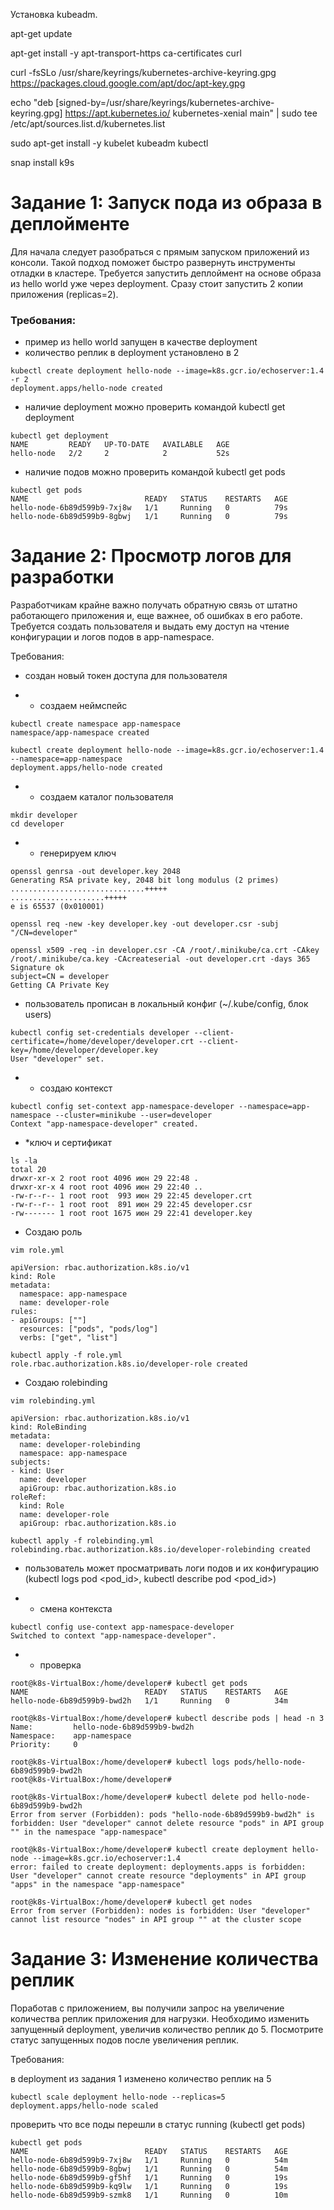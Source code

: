Установка kubeadm.

apt-get update

apt-get install -y apt-transport-https ca-certificates curl

curl -fsSLo /usr/share/keyrings/kubernetes-archive-keyring.gpg https://packages.cloud.google.com/apt/doc/apt-key.gpg

echo "deb [signed-by=/usr/share/keyrings/kubernetes-archive-keyring.gpg] https://apt.kubernetes.io/ kubernetes-xenial main" | sudo tee /etc/apt/sources.list.d/kubernetes.list

sudo apt-get install -y kubelet kubeadm kubectl

snap install k9s


# Задание 1: Запуск пода из образа в деплойменте
Для начала следует разобраться с прямым запуском приложений из консоли. Такой подход поможет быстро развернуть инструменты отладки в кластере. Требуется запустить деплоймент на основе образа из hello world уже через deployment. Сразу стоит запустить 2 копии приложения (replicas=2).

### Требования:

* пример из hello world запущен в качестве deployment
* количество реплик в deployment установлено в 2
````
kubectl create deployment hello-node --image=k8s.gcr.io/echoserver:1.4 -r 2
deployment.apps/hello-node created
````

* наличие deployment можно проверить командой kubectl get deployment

````
kubectl get deployment
NAME         READY   UP-TO-DATE   AVAILABLE   AGE
hello-node   2/2     2            2           52s
````

* наличие подов можно проверить командой kubectl get pods

````
kubectl get pods
NAME                          READY   STATUS    RESTARTS   AGE
hello-node-6b89d599b9-7xj8w   1/1     Running   0          79s
hello-node-6b89d599b9-8gbwj   1/1     Running   0          79s
````

# Задание 2: Просмотр логов для разработки

Разработчикам крайне важно получать обратную связь от штатно работающего приложения и, еще важнее, об ошибках в его работе. Требуется создать пользователя и выдать ему доступ на чтение конфигурации и логов подов в app-namespace.

Требования:

* создан новый токен доступа для пользователя

* * создаем неймспейс 
````
kubectl create namespace app-namespace
namespace/app-namespace created

kubectl create deployment hello-node --image=k8s.gcr.io/echoserver:1.4 --namespace=app-namespace
deployment.apps/hello-node created
````

* * создаем каталог пользователя
    
````
mkdir developer
cd developer    
````

* * генерируем ключ
    
````
openssl genrsa -out developer.key 2048
Generating RSA private key, 2048 bit long modulus (2 primes)
..............................+++++
.....................+++++
e is 65537 (0x010001)

openssl req -new -key developer.key -out developer.csr -subj "/CN=developer"
````

````
openssl x509 -req -in developer.csr -CA /root/.minikube/ca.crt -CAkey /root/.minikube/ca.key -CAcreateserial -out developer.crt -days 365
Signature ok
subject=CN = developer
Getting CA Private Key
````

* пользователь прописан в локальный конфиг (~/.kube/config, блок users)

````
kubectl config set-credentials developer --client-certificate=/home/developer/developer.crt --client-key=/home/developer/developer.key
User "developer" set.
````

* * создаю контекст

````
kubectl config set-context app-namespace-developer --namespace=app-namespace --cluster=minikube --user=developer
Context "app-namespace-developer" created.
````

* *ключ и сертификат

````
ls -la
total 20
drwxr-xr-x 2 root root 4096 июн 29 22:48 .
drwxr-xr-x 4 root root 4096 июн 29 22:40 ..
-rw-r--r-- 1 root root  993 июн 29 22:45 developer.crt
-rw-r--r-- 1 root root  891 июн 29 22:45 developer.csr
-rw------- 1 root root 1675 июн 29 22:41 developer.key
````

* Создаю роль

````
vim role.yml
````

````
apiVersion: rbac.authorization.k8s.io/v1
kind: Role
metadata:
  namespace: app-namespace
  name: developer-role
rules:
- apiGroups: [""]
  resources: ["pods", "pods/log"]
  verbs: ["get", "list"]
````

````
kubectl apply -f role.yml
role.rbac.authorization.k8s.io/developer-role created
````

* Создаю rolebinding

````
vim rolebinding.yml
````

````
apiVersion: rbac.authorization.k8s.io/v1
kind: RoleBinding
metadata:
  name: developer-rolebinding
  namespace: app-namespace
subjects:
- kind: User
  name: developer
  apiGroup: rbac.authorization.k8s.io
roleRef:
  kind: Role
  name: developer-role
  apiGroup: rbac.authorization.k8s.io
````

````
kubectl apply -f rolebinding.yml
rolebinding.rbac.authorization.k8s.io/developer-rolebinding created
````

* пользователь может просматривать логи подов и их конфигурацию (kubectl logs pod <pod_id>, kubectl describe pod <pod_id>)

* * смена контекста
````
kubectl config use-context app-namespace-developer
Switched to context "app-namespace-developer".
````    

* * проверка
````    
root@k8s-VirtualBox:/home/developer# kubectl get pods
NAME                          READY   STATUS    RESTARTS   AGE
hello-node-6b89d599b9-bwd2h   1/1     Running   0          34m
````

````
root@k8s-VirtualBox:/home/developer# kubectl describe pods | head -n 3
Name:         hello-node-6b89d599b9-bwd2h
Namespace:    app-namespace
Priority:     0
````

````
root@k8s-VirtualBox:/home/developer# kubectl logs pods/hello-node-6b89d599b9-bwd2h
root@k8s-VirtualBox:/home/developer#
````

````
root@k8s-VirtualBox:/home/developer# kubectl delete pod hello-node-6b89d599b9-bwd2h
Error from server (Forbidden): pods "hello-node-6b89d599b9-bwd2h" is forbidden: User "developer" cannot delete resource "pods" in API group "" in the namespace "app-namespace"
````

````
root@k8s-VirtualBox:/home/developer# kubectl create deployment hello-node --image=k8s.gcr.io/echoserver:1.4
error: failed to create deployment: deployments.apps is forbidden: User "developer" cannot create resource "deployments" in API group "apps" in the namespace "app-namespace"
````

````
root@k8s-VirtualBox:/home/developer# kubectl get nodes
Error from server (Forbidden): nodes is forbidden: User "developer" cannot list resource "nodes" in API group "" at the cluster scope
````

# Задание 3: Изменение количества реплик

Поработав с приложением, вы получили запрос на увеличение количества реплик приложения для нагрузки. Необходимо изменить запущенный deployment, увеличив количество реплик до 5. Посмотрите статус запущенных подов после увеличения реплик.

Требования:

в deployment из задания 1 изменено количество реплик на 5

````
kubectl scale deployment hello-node --replicas=5
deployment.apps/hello-node scaled
````

проверить что все поды перешли в статус running (kubectl get pods)

````
kubectl get pods
NAME                          READY   STATUS    RESTARTS   AGE
hello-node-6b89d599b9-7xj8w   1/1     Running   0          54m
hello-node-6b89d599b9-8gbwj   1/1     Running   0          54m
hello-node-6b89d599b9-gf5hf   1/1     Running   0          19s
hello-node-6b89d599b9-kq9lw   1/1     Running   0          19s
hello-node-6b89d599b9-szmk8   1/1     Running   0          10m
````

